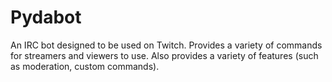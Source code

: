 Pydabot
=======

An IRC bot designed to be used on Twitch. Provides a variety of commands for
streamers and viewers to use. Also provides a variety of features (such as
moderation, custom commands).